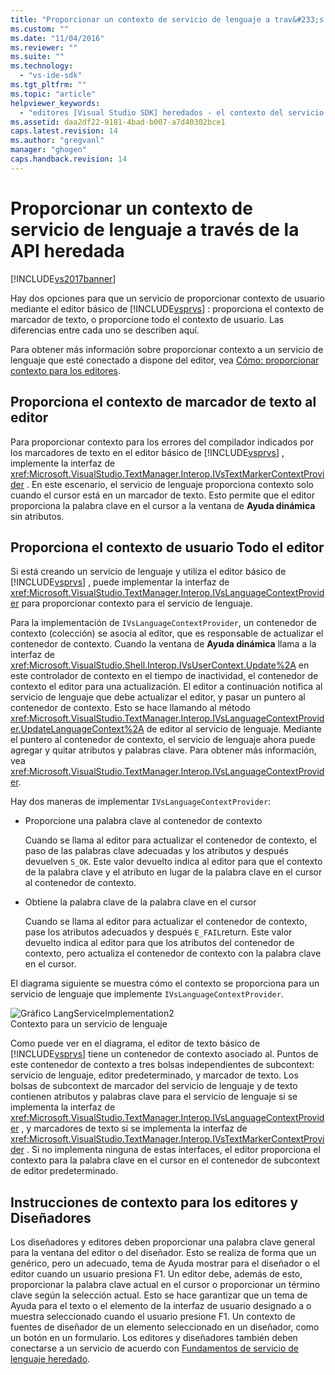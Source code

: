 ```yaml
---
title: "Proporcionar un contexto de servicio de lenguaje a trav&#233;s de la API heredada | Microsoft Docs"
ms.custom: ""
ms.date: "11/04/2016"
ms.reviewer: ""
ms.suite: ""
ms.technology: 
  - "vs-ide-sdk"
ms.tgt_pltfrm: ""
ms.topic: "article"
helpviewer_keywords: 
  - "editores [Visual Studio SDK] heredados - el contexto del servicio de lenguaje"
ms.assetid: daa2df22-9181-4bad-b007-a7d40302bce1
caps.latest.revision: 14
ms.author: "gregvanl"
manager: "ghogen"
caps.handback.revision: 14
---
```

# Proporcionar un contexto de servicio de lenguaje a trav&#233;s de la API heredada
[!INCLUDE[vs2017banner](../code-quality/includes/vs2017banner.md)]

Hay dos opciones para que un servicio de proporcionar contexto de usuario mediante el editor básico de [!INCLUDE[vsprvs](../code-quality/includes/vsprvs_md.md)] : proporciona el contexto de marcador de texto, o proporcione todo el contexto de usuario.  Las diferencias entre cada uno se describen aquí.  
  
 Para obtener más información sobre proporcionar contexto a un servicio de lenguaje que esté conectado a dispone del editor, vea [Cómo: proporcionar contexto para los editores](../extensibility/how-to-provide-context-for-editors.md).  
  
## Proporciona el contexto de marcador de texto al editor  
 Para proporcionar contexto para los errores del compilador indicados por los marcadores de texto en el editor básico de [!INCLUDE[vsprvs](../code-quality/includes/vsprvs_md.md)] , implemente la interfaz de <xref:Microsoft.VisualStudio.TextManager.Interop.IVsTextMarkerContextProvider> .  En este escenario, el servicio de lenguaje proporciona contexto solo cuando el cursor está en un marcador de texto.  Esto permite que el editor proporciona la palabra clave en el cursor a la ventana de **Ayuda dinámica** sin atributos.  
  
## Proporciona el contexto de usuario Todo el editor  
 Si está creando un servicio de lenguaje y utiliza el editor básico de [!INCLUDE[vsprvs](../code-quality/includes/vsprvs_md.md)] , puede implementar la interfaz de <xref:Microsoft.VisualStudio.TextManager.Interop.IVsLanguageContextProvider> para proporcionar contexto para el servicio de lenguaje.  
  
 Para la implementación de `IVsLanguageContextProvider`, un contenedor de contexto \(colección\) se asocia al editor, que es responsable de actualizar el contenedor de contexto.  Cuando la ventana de **Ayuda dinámica** llama a la interfaz de <xref:Microsoft.VisualStudio.Shell.Interop.IVsUserContext.Update%2A> en este controlador de contexto en el tiempo de inactividad, el contenedor de contexto el editor para una actualización.  El editor a continuación notifica al servicio de lenguaje que debe actualizar el editor, y pasar un puntero al contenedor de contexto.  Esto se hace llamando al método <xref:Microsoft.VisualStudio.TextManager.Interop.IVsLanguageContextProvider.UpdateLanguageContext%2A> de editor al servicio de lenguaje.  Mediante el puntero al contenedor de contexto, el servicio de lenguaje ahora puede agregar y quitar atributos y palabras clave.  Para obtener más información, vea <xref:Microsoft.VisualStudio.TextManager.Interop.IVsLanguageContextProvider>.  
  
 Hay dos maneras de implementar `IVsLanguageContextProvider`:  
  
-   Proporcione una palabra clave al contenedor de contexto  
  
     Cuando se llama al editor para actualizar el contenedor de contexto, el paso de las palabras clave adecuadas y los atributos y después devuelven `S_OK`.  Este valor devuelto indica al editor para que el contexto de la palabra clave y el atributo en lugar de la palabra clave en el cursor al contenedor de contexto.  
  
-   Obtiene la palabra clave de la palabra clave en el cursor  
  
     Cuando se llama al editor para actualizar el contenedor de contexto, pase los atributos adecuados y después `E_FAIL`return.  Este valor devuelto indica al editor para que los atributos del contenedor de contexto, pero actualiza el contenedor de contexto con la palabra clave en el cursor.  
  
 El diagrama siguiente se muestra cómo el contexto se proporciona para un servicio de lenguaje que implemente `IVsLanguageContextProvider`.  
  
 ![Gráfico LangServiceImplementation2](~/extensibility/media/vslanguageservice2.gif "vsLanguageService2")  
Contexto para un servicio de lenguaje  
  
 Como puede ver en el diagrama, el editor de texto básico de [!INCLUDE[vsprvs](../code-quality/includes/vsprvs_md.md)] tiene un contenedor de contexto asociado al.  Puntos de este contenedor de contexto a tres bolsas independientes de subcontext: servicio de lenguaje, editor predeterminado, y marcador de texto.  Los bolsas de subcontext de marcador del servicio de lenguaje y de texto contienen atributos y palabras clave para el servicio de lenguaje si se implementa la interfaz de <xref:Microsoft.VisualStudio.TextManager.Interop.IVsLanguageContextProvider> , y marcadores de texto si se implementa la interfaz de <xref:Microsoft.VisualStudio.TextManager.Interop.IVsTextMarkerContextProvider> .  Si no implementa ninguna de estas interfaces, el editor proporciona el contexto para la palabra clave en el cursor en el contenedor de subcontext de editor predeterminado.  
  
## Instrucciones de contexto para los editores y Diseñadores  
 Los diseñadores y editores deben proporcionar una palabra clave general para la ventana del editor o del diseñador.  Esto se realiza de forma que un genérico, pero un adecuado, tema de Ayuda mostrar para el diseñador o el editor cuando un usuario presiona F1.  Un editor debe, además de esto, proporcionar la palabra clave actual en el cursor o proporcionar un término clave según la selección actual.  Esto se hace garantizar que un tema de Ayuda para el texto o el elemento de la interfaz de usuario designado a o muestra seleccionado cuando el usuario presione F1.  Un contexto de fuentes de diseñador de un elemento seleccionado en un diseñador, como un botón en un formulario.  Los editores y diseñadores también deben conectarse a un servicio de acuerdo con [Fundamentos de servicio de lenguaje heredado](../extensibility/internals/legacy-language-service-essentials.md).